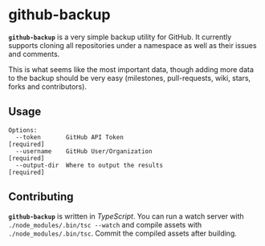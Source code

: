 # github-backup
**`github-backup`** is a very simple backup utility for GitHub. It currently
supports cloning all repositories under a namespace as well as their issues and
comments.

This is what seems like the most important data, though adding more data to the
backup should be very easy (milestones, pull-requests, wiki, stars, forks and
contributors).

## Usage

```
Options:
  --token       GitHub API Token                                      [required]
  --username    GitHub User/Organization                              [required]
  --output-dir  Where to output the results                           [required]
```

## Contributing
**`github-backup`** is written in _TypeScript_. You can run a watch server with
`./node_modules/.bin/tsc --watch` and compile assets with
`./node_modules/.bin/tsc`. Commit the compiled assets after building.
